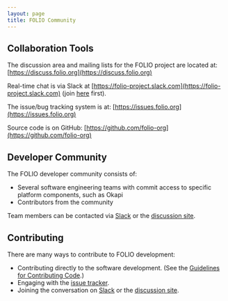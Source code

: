 ```yaml
---
layout: page
title: FOLIO Community
---
```


## Collaboration Tools

The discussion area and mailing lists for the FOLIO project are located at:
[https://discuss.folio.org](https://discuss.folio.org)

Real-time chat is via Slack at
[https://folio-project.slack.com](https://folio-project.slack.com)
(join [here](https://su17s9g5c5.execute-api.us-east-1.amazonaws.com/production) first).

The issue/bug tracking system is at: [https://issues.folio.org](https://issues.folio.org)

Source code is on GitHub: [https://github.com/folio-org](https://github.com/folio-org)

## Developer Community

The FOLIO developer community consists of:

* Several software engineering teams with commit access to specific
  platform components, such as Okapi
* Contributors from the community

Team members can be contacted via
[Slack](https://su17s9g5c5.execute-api.us-east-1.amazonaws.com/production)
or the [discussion site](https://discuss.folio.org).

## Contributing

There are many ways to contribute to FOLIO development:

* Contributing directly to the software development.  (See the
  [Guidelines for Contributing Code](contrib-code.html).)
* Engaging with the [issue tracker](https://issues.folio.org/).
* Joining the conversation on
  [Slack](https://su17s9g5c5.execute-api.us-east-1.amazonaws.com/production)
  or the [discussion site](https://discuss.folio.org).

